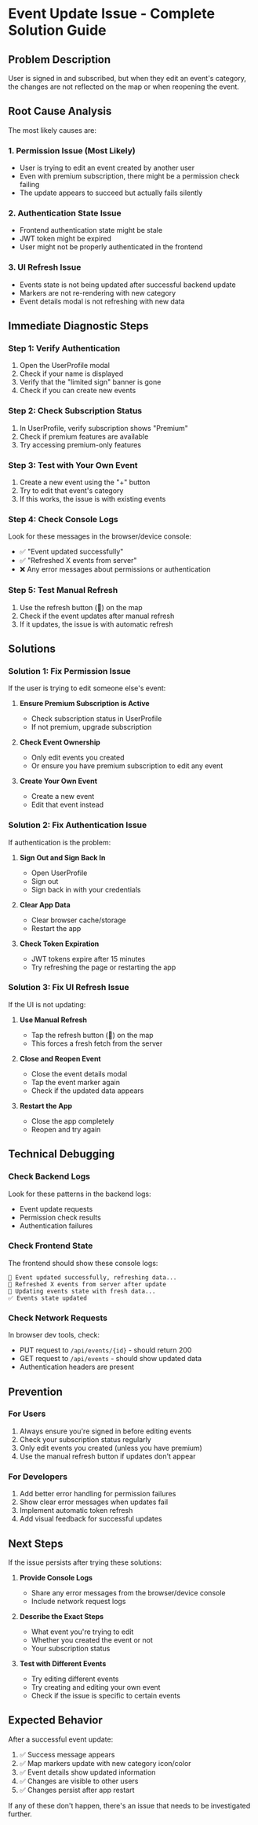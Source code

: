 # Event Update Issue - Complete Solution Guide

## Problem Description
User is signed in and subscribed, but when they edit an event's category, the changes are not reflected on the map or when reopening the event.

## Root Cause Analysis

The most likely causes are:

### 1. **Permission Issue (Most Likely)**
- User is trying to edit an event created by another user
- Even with premium subscription, there might be a permission check failing
- The update appears to succeed but actually fails silently

### 2. **Authentication State Issue**
- Frontend authentication state might be stale
- JWT token might be expired
- User might not be properly authenticated in the frontend

### 3. **UI Refresh Issue**
- Events state is not being updated after successful backend update
- Markers are not re-rendering with new category
- Event details modal is not refreshing with new data

## Immediate Diagnostic Steps

### Step 1: Verify Authentication
1. Open the UserProfile modal
2. Check if your name is displayed
3. Verify that the "limited sign" banner is gone
4. Check if you can create new events

### Step 2: Check Subscription Status
1. In UserProfile, verify subscription shows "Premium"
2. Check if premium features are available
3. Try accessing premium-only features

### Step 3: Test with Your Own Event
1. Create a new event using the "+" button
2. Try to edit that event's category
3. If this works, the issue is with existing events

### Step 4: Check Console Logs
Look for these messages in the browser/device console:
- ✅ "Event updated successfully"
- ✅ "Refreshed X events from server"
- ❌ Any error messages about permissions or authentication

### Step 5: Test Manual Refresh
1. Use the refresh button (🔄) on the map
2. Check if the event updates after manual refresh
3. If it updates, the issue is with automatic refresh

## Solutions

### Solution 1: Fix Permission Issue
If the user is trying to edit someone else's event:

1. **Ensure Premium Subscription is Active**
   - Check subscription status in UserProfile
   - If not premium, upgrade subscription

2. **Check Event Ownership**
   - Only edit events you created
   - Or ensure you have premium subscription to edit any event

3. **Create Your Own Event**
   - Create a new event
   - Edit that event instead

### Solution 2: Fix Authentication Issue
If authentication is the problem:

1. **Sign Out and Sign Back In**
   - Open UserProfile
   - Sign out
   - Sign back in with your credentials

2. **Clear App Data**
   - Clear browser cache/storage
   - Restart the app

3. **Check Token Expiration**
   - JWT tokens expire after 15 minutes
   - Try refreshing the page or restarting the app

### Solution 3: Fix UI Refresh Issue
If the UI is not updating:

1. **Use Manual Refresh**
   - Tap the refresh button (🔄) on the map
   - This forces a fresh fetch from the server

2. **Close and Reopen Event**
   - Close the event details modal
   - Tap the event marker again
   - Check if the updated data appears

3. **Restart the App**
   - Close the app completely
   - Reopen and try again

## Technical Debugging

### Check Backend Logs
Look for these patterns in the backend logs:
- Event update requests
- Permission check results
- Authentication failures

### Check Frontend State
The frontend should show these console logs:
```
🔄 Event updated successfully, refreshing data...
🔄 Refreshed X events from server after update
🔄 Updating events state with fresh data...
✅ Events state updated
```

### Check Network Requests
In browser dev tools, check:
- PUT request to `/api/events/{id}` - should return 200
- GET request to `/api/events` - should show updated data
- Authentication headers are present

## Prevention

### For Users
1. Always ensure you're signed in before editing events
2. Check your subscription status regularly
3. Only edit events you created (unless you have premium)
4. Use the manual refresh button if updates don't appear

### For Developers
1. Add better error handling for permission failures
2. Show clear error messages when updates fail
3. Implement automatic token refresh
4. Add visual feedback for successful updates

## Next Steps

If the issue persists after trying these solutions:

1. **Provide Console Logs**
   - Share any error messages from the browser/device console
   - Include network request logs

2. **Describe the Exact Steps**
   - What event you're trying to edit
   - Whether you created the event or not
   - Your subscription status

3. **Test with Different Events**
   - Try editing different events
   - Try creating and editing your own event
   - Check if the issue is specific to certain events

## Expected Behavior

After a successful event update:
1. ✅ Success message appears
2. ✅ Map markers update with new category icon/color
3. ✅ Event details show updated information
4. ✅ Changes are visible to other users
5. ✅ Changes persist after app restart

If any of these don't happen, there's an issue that needs to be investigated further.
